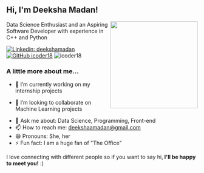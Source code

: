 <h2> Hi, I'm Deeksha Madan!</h2>
<img align='right' src="https://media.giphy.com/media/dWxO36Jzd6bTSt5dIY/giphy.gif" width="230">
<p>Data Science Enthusiast and an Aspiring Software Developer with experience in C++ and Python </p>

[![Linkedin: deekshamadan](https://img.shields.io/badge/-deekshamadan-blue?style=flat-square&logo=Linkedin&logoColor=white&link=https://www.linkedin.com/in/deekshamadan/)](https://www.linkedin.com/in/deekshamadan)
[![GitHub icoder18](https://img.shields.io/github/followers/icoder18?label=follow&style=social)](https://github.com/icoder18)
<img src="https://komarev.com/ghpvc/?username=icoder18&label=Profile%20views&color=0e75b6&style=flat" alt="icoder18" />



### A little more about me...  

- 🔭 I’m currently working on my internship projects
<!-- - 🌱 I’m currently learning Reinforcement learning -->
- 👯 I’m looking to collaborate on Machine Learning projects
<!-- - 🤔 I’m looking for help with ... -->
- 💬 Ask me about: Data Science, Programming, Front-end
- 📫 How to reach me: deekshaamadan@gmail.com
- 😄 Pronouns: She, her
- ⚡ Fun fact: I am a huge fan of "The Office"

<p>I love connecting with different people so if you want to say hi,<b> I'll be happy to meet you!</b> :)</p>

<!--
**icoder18/icoder18** is a ✨ _special_ ✨ repository because its `README.md` (this file) appears on your GitHub profile.
 [![Deeksha's github stats](https://github-readme-stats.vercel.app/api?username=icoder18)](https://github.com/anuraghazra/github-readme-stats) -->

